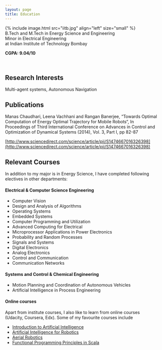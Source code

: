 ```yaml
---
layout: page
title: Education
---
```


{% include image.html src="iitb.jpg" align="left" size="small" %}
<br/>
B.Tech and M.Tech in Energy Science and Engineering  
Minor in Electrical Engineering  
at Indian Institute of Technology Bombay  

**CGPA: 9.04/10**

<br/>

## Research Interests

Multi-agent systems, Autonomous Navigation

## Publications

Manas Chaudhari, Leena Vachhani and Rangan Banerjee, “Towards Optimal Computation of Energy Optimal Trajectory for Mobile Robots“, In Proceedings of Third International Conference on Advances in Control and Optimization of Dynamical Systems (2014), Vol. 3, Part I, pp 82-87

[http://www.sciencedirect.com/science/article/pii/S1474667016326398](http://www.sciencedirect.com/science/article/pii/S1474667016326398)

## Relevant Courses

In addition to my major is in Energy Science, I have completed following electives in other departments:

#### Electrical & Computer Science Engineering

- Computer Vision
- Design and Analysis of Algorithms
- Operating Systems
- Embedded Systems
- Computer Programming and Utilization
- Advanced Computing for Electrical
- Microprocessor Applications in Power Electronics
- Probability and Random Processes
- Signals and Systems
- Digital Electronics
- Analog Electronics
- Control and Communication
- Communication Networks

#### Systems and Control & Chemical Engineering

- Motion Planning and Coordination of Autonomous Vehicles
- Artificial Intelligence in Process Engineering


#### Online courses

Apart from institute courses, I also like to learn from online courses (Udacity, Coursera, Edx). Some of my favourite courses include

- [Introduction to Artificial Intelligence](https://www.udacity.com/course/cs271)
- [Artificial Intelligence for Robotics](https://www.udacity.com/course/cs373)
- [Aerial Robotics](https://www.coursera.org/learn/robotics-flight)
- [Functional Programming Principles in Scala](https://www.coursera.org/learn/progfun1)
